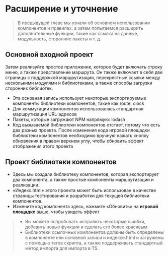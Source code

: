 <!--DESC: {icon:{name:"dashboard_customize",pkg:"mdi",type:"filled"},id:3} -->
# Расширение и уточнение
> В предыдущей главе мы узнали об основном использовании компонентов и правилах, а затем попытаемся расширить дополнительные функции, такие как ссылка на данные, модульность, сторонние пакеты и т. д.

## Основной входной проект
Затем реализуйте простое приложение, которое будет включать строку меню, а также представление маршрута. Он также включает в себя две страницы с поддержкой маршрутизации, перекрестные ссылки между несколькими модулями и библиотеками, а также способы загрузки сторонних библиотек.
- Эта основная запись использует некоторые экспортируемые компоненты библиотеки компонентов, такие как route, clock
- Для коммутации компонентов использовалась стандартная маршрутизация URL-адресов
- Пакеты, которые загружают NPM напрямую: lodash
- Код вызываемой библиотеки компонентов отстает, потому что есть два разных проекта. После изменения кода игровой площадки библиотеки компонентов необходимо вручную нажать кнопку обновления в правом верхнем углу, чтобы обновить эффект отображения этого проекта

<div><wcex-doc.com-playground files="['ext/app/index.html','ext/app/app.html','ext/app/app.css','ext/app/title.html','ext/app/footer.html','ext/app/data.json','ext/app/ page1.html','ext/app/page2.html']"></wcex-doc.com-playground></div>


## Проект библиотеки компонентов
- Здесь мы создали библиотеку компонентов, которая экспортирует два компонента, а также простые компоненты маршрутизации и реализации.
- «Индекс.html» этого проекта может быть использован в качестве страницы тестирования и разработки для текущей библиотеки компонентов.
- Измените код компонента здесь, нажмите «Обновить» на **игровой площадке** выше, чтобы увидеть эффект

<div><wcex-doc.com-playground files="['ext/ui/index.html','ext/ui/menu.html','ext/ui/clock.html','ext/ui/clock.ts','ext/ui/clock.ts','ext/ui/clock.css','ext/ui/time.html','ext/ui/route.html']"></wcex-doc.com-playground></div>

> - Вы можете попробовать исправить некоторые ошибки, добавить новые функции и сделать его более красивым.
> - Библиотеки ссылочных компонентов должны быть определены в компоненте или основной записи и индексе.html и загружены <meta> с помощью тегов скрипта, а также поддерживать стандартный метод импорта для импорта в TS.
